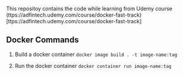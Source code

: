 This repositoy contains the code while learning from Udemy course (ttps://adfintech.udemy.com/course/docker-fast-track)[ttps://adfintech.udemy.com/course/docker-fast-track]

## Docker Commands
1. Build a docker container
`docker image build . -t image-name:tag`

2. Run the docker container
`docker container run image-name:tag`